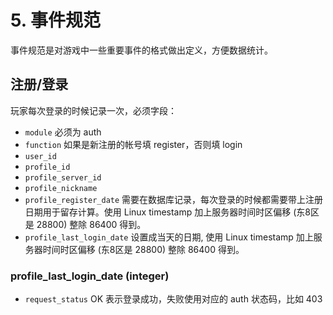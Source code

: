 # 5. 事件规范

事件规范是对游戏中一些重要事件的格式做出定义，方便数据统计。

## 注册/登录

玩家每次登录的时候记录一次，必须字段：

- `module` 必须为 auth
- `function` 如果是新注册的帐号填 register，否则填 login
- `user_id`
- `profile_id`
- `profile_server_id`
- `profile_nickname`
- `profile_register_date` 需要在数据库记录，每次登录的时候都需要带上注册日期用于留存计算。使用 Linux timestamp 加上服务器时间时区偏移 (东8区是 28800) 整除 86400 得到。
- `profile_last_login_date` 设置成当天的日期, 使用 Linux timestamp 加上服务器时间时区偏移 (东8区是 28800) 整除 86400 得到。

### profile\_last\_login\_date (integer)

- `request_status` OK 表示登录成功，失败使用对应的 auth 状态码，比如 403
